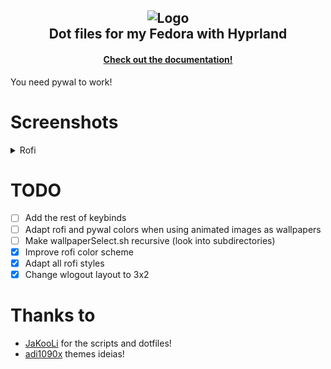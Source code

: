 <h2 align="center">
  <img src="https://raw.githubusercontent.com/zDyanTB/HyprNova/master/src/nova-banner.png" alt="Logo"/><br/>
  Dot files for my Fedora with Hyprland
</h2>

<h4 align="center">
  <a href="https://github.com/zDyanTB/HyprNova/blob/master/documentation.md">Check out the documentation!</a>
</h4>

You need pywal to work!

# Screenshots
<details>
<summary> Rofi </summary>
  
![Space-menu](src/rofi/space-menu.png)
  
![Space-layout](src/rofi/space-layout.png)

![Flower-menu](src/rofi/flower-menu.png)

![Eye-menu](src/rofi/eye-menu.png)


</details>
  
# TODO
- [ ] Add the rest of keybinds
- [ ] Adapt rofi and pywal colors when using animated images as wallpapers
- [ ] Make wallpaperSelect.sh recursive (look into subdirectories)
- [x] Improve rofi color scheme
- [x] Adapt all rofi styles
- [x] Change wlogout layout to 3x2

# Thanks to
 - [JaKooLi](https://github.com/JaKooLit) for the scripts and dotfiles!
 - [adi1090x](https://github.com/adi1090x/rofi) themes ideias!
